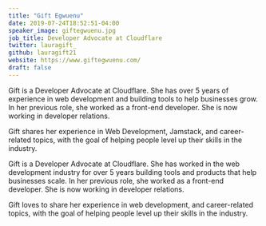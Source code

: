 ```yaml
---
title: "Gift Egwuenu"
date: 2019-07-24T18:52:51-04:00
speaker_image: giftegwuenu.jpg
job_title: Developer Advocate at Cloudflare
twitter: lauragift_
github: lauragift21
website: https://www.giftegwuenu.com/
draft: false
---
```


Gift is a Developer Advocate at Cloudflare. She has over 5 years of experience in web development and building tools to help businesses grow. In her previous role, she worked as a front-end developer. She is now working in developer relations.

Gift shares her experience in Web Development, Jamstack, and career-related topics, with the goal of helping people level up their skills in the industry.

Gift is a Developer Advocate at Cloudflare. She has worked in the web development industry for over 5 years building tools and products that help businesses scale. In her previous role, she worked as a front-end developer. She is now working in developer relations.

Gift loves to share her experience in web development, and career-related topics, with the goal of helping people level up their skills in the industry.
